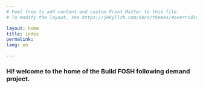 ```yaml
---
# Feel free to add content and custom Front Matter to this file.
# To modify the layout, see https://jekyllrb.com/docs/themes/#overriding-theme-defaults

layout: home
title: index
permalink:
lang: en

---
```


### Hi! welcome to the home of the Build FOSH following demand project.
